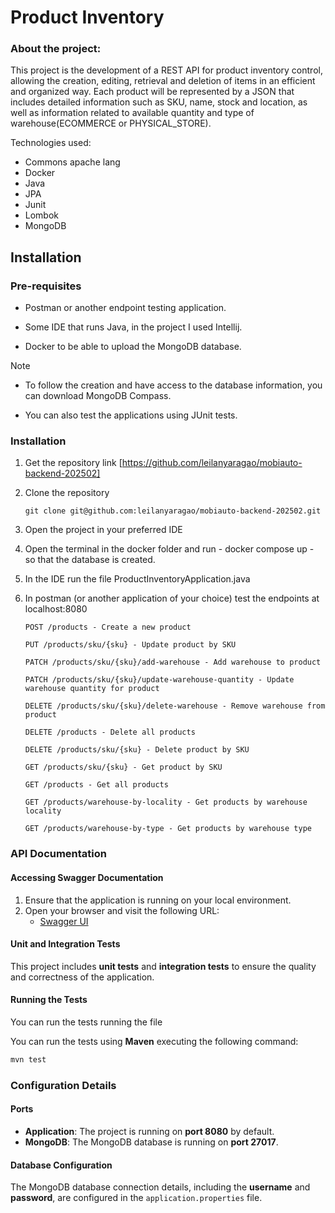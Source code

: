 # Product Inventory

### About the project:

This project is the development of a REST API for product inventory control, allowing the creation, editing, retrieval and deletion of items in an efficient and organized way. Each product will be represented by a JSON that includes detailed information such as SKU, name, stock and location, as well as information related to available quantity and type of warehouse(ECOMMERCE or PHYSICAL_STORE).

Technologies used:
* Commons apache lang
* Docker
* Java
* JPA
* Junit
* Lombok
* MongoDB

## Installation

### Pre-requisites

* Postman or another endpoint testing application. 

* Some IDE that runs Java, in the project I used Intellij. 

* Docker to be able to upload the MongoDB database.
> [!NOTE]
> - To follow the creation and have access to the database information, you can download MongoDB Compass.
> 
> - You can also test the applications using JUnit tests.


### Installation

1. Get the repository link [https://github.com/leilanyaragao/mobiauto-backend-202502]
2. Clone the repository
   ```https
   git clone git@github.com:leilanyaragao/mobiauto-backend-202502.git
   ```
3. Open the project in your preferred IDE

4. Open the terminal in the docker folder and run - docker compose up - so that the database is created.

5. In the IDE run the file ProductInventoryApplication.java

8. In postman (or another application of your choice) test the endpoints at localhost:8080

   ```JS
   POST /products - Create a new product
   
   PUT /products/sku/{sku} - Update product by SKU
   
   PATCH /products/sku/{sku}/add-warehouse - Add warehouse to product

   PATCH /products/sku/{sku}/update-warehouse-quantity - Update warehouse quantity for product

   DELETE /products/sku/{sku}/delete-warehouse - Remove warehouse from product

   DELETE /products - Delete all products

   DELETE /products/sku/{sku} - Delete product by SKU

   GET /products/sku/{sku} - Get product by SKU

   GET /products - Get all products

   GET /products/warehouse-by-locality - Get products by warehouse locality

   GET /products/warehouse-by-type - Get products by warehouse type

   ```

### API Documentation

#### Accessing Swagger Documentation
1. Ensure that the application is running on your local environment.
2. Open your browser and visit the following URL:
   - [Swagger UI](http://localhost:8080/swagger-ui/index.html)

#### Unit and Integration Tests
This project includes **unit tests** and **integration tests** to ensure the quality and correctness of the application.

#### Running the Tests

You can run the tests running the file 

You can run the tests using **Maven** executing the following command:

```bash
mvn test
```

### Configuration Details

#### Ports

- **Application**: The project is running on **port 8080** by default.
- **MongoDB**: The MongoDB database is running on **port 27017**.

#### Database Configuration

The MongoDB database connection details, including the **username** and **password**, are configured in the `application.properties` file.
